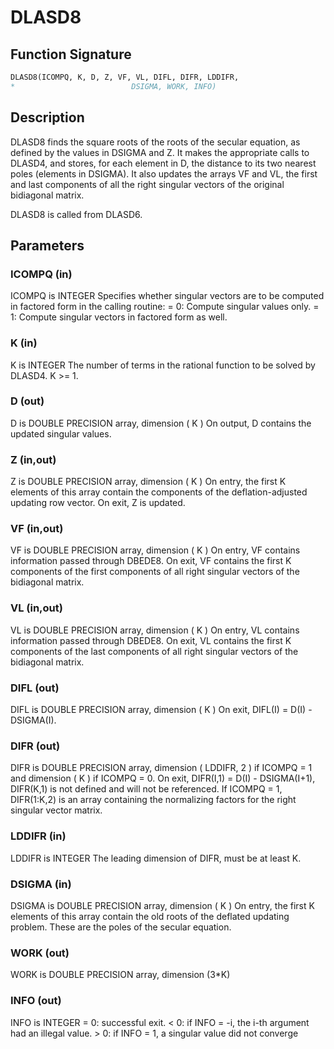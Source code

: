 # DLASD8

## Function Signature

```fortran
DLASD8(ICOMPQ, K, D, Z, VF, VL, DIFL, DIFR, LDDIFR,
*                          DSIGMA, WORK, INFO)
```

## Description


 DLASD8 finds the square roots of the roots of the secular equation,
 as defined by the values in DSIGMA and Z. It makes the appropriate
 calls to DLASD4, and stores, for each  element in D, the distance
 to its two nearest poles (elements in DSIGMA). It also updates
 the arrays VF and VL, the first and last components of all the
 right singular vectors of the original bidiagonal matrix.

 DLASD8 is called from DLASD6.

## Parameters

### ICOMPQ (in)

ICOMPQ is INTEGER Specifies whether singular vectors are to be computed in factored form in the calling routine: = 0: Compute singular values only. = 1: Compute singular vectors in factored form as well.

### K (in)

K is INTEGER The number of terms in the rational function to be solved by DLASD4. K >= 1.

### D (out)

D is DOUBLE PRECISION array, dimension ( K ) On output, D contains the updated singular values.

### Z (in,out)

Z is DOUBLE PRECISION array, dimension ( K ) On entry, the first K elements of this array contain the components of the deflation-adjusted updating row vector. On exit, Z is updated.

### VF (in,out)

VF is DOUBLE PRECISION array, dimension ( K ) On entry, VF contains information passed through DBEDE8. On exit, VF contains the first K components of the first components of all right singular vectors of the bidiagonal matrix.

### VL (in,out)

VL is DOUBLE PRECISION array, dimension ( K ) On entry, VL contains information passed through DBEDE8. On exit, VL contains the first K components of the last components of all right singular vectors of the bidiagonal matrix.

### DIFL (out)

DIFL is DOUBLE PRECISION array, dimension ( K ) On exit, DIFL(I) = D(I) - DSIGMA(I).

### DIFR (out)

DIFR is DOUBLE PRECISION array, dimension ( LDDIFR, 2 ) if ICOMPQ = 1 and dimension ( K ) if ICOMPQ = 0. On exit, DIFR(I,1) = D(I) - DSIGMA(I+1), DIFR(K,1) is not defined and will not be referenced. If ICOMPQ = 1, DIFR(1:K,2) is an array containing the normalizing factors for the right singular vector matrix.

### LDDIFR (in)

LDDIFR is INTEGER The leading dimension of DIFR, must be at least K.

### DSIGMA (in)

DSIGMA is DOUBLE PRECISION array, dimension ( K ) On entry, the first K elements of this array contain the old roots of the deflated updating problem. These are the poles of the secular equation.

### WORK (out)

WORK is DOUBLE PRECISION array, dimension (3*K)

### INFO (out)

INFO is INTEGER = 0: successful exit. < 0: if INFO = -i, the i-th argument had an illegal value. > 0: if INFO = 1, a singular value did not converge

